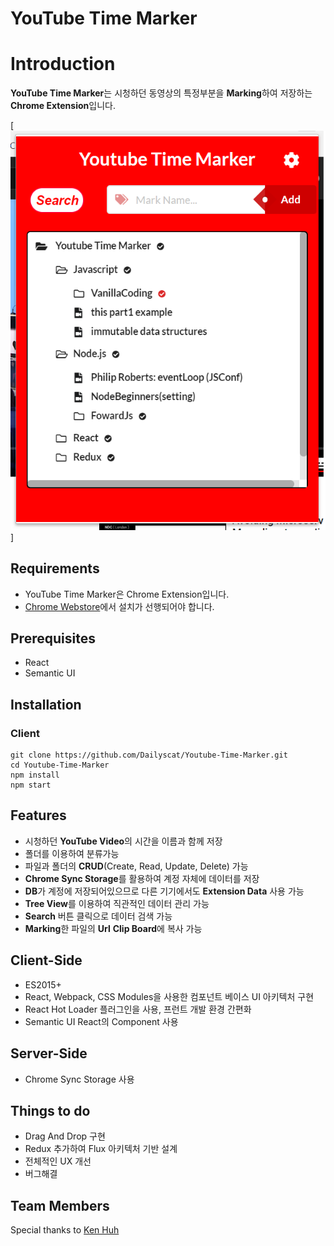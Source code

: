 # YouTube Time Marker

# Introduction

**YouTube Time Marker**는 시청하던 동영상의 특정부분을 **Marking**하여 저장하는 **Chrome Extension**입니다. 

[![ScreenShot](youtube_time_marker.png)]

## Requirements

- YouTube Time Marker은 Chrome Extension입니다.
- [Chrome Webstore](https://chrome.google.com/webstore/category/extensions?hl=ko)에서 설치가 선행되어야 합니다.


## Prerequisites

- React
- Semantic UI 

## Installation

### Client
```
git clone https://github.com/Dailyscat/Youtube-Time-Marker.git
cd Youtube-Time-Marker
npm install
npm start
```


## Features
- 시청하던 **YouTube Video**의 시간을 이름과 함께 저장 
- 폴더를 이용하여 분류가능
- 파일과 폴더의 **CRUD**(Create, Read, Update, Delete) 가능
- **Chrome Sync Storage**를 활용하여 계정 자체에 데이터를 저장 
- **DB**가 계정에 저장되어있으므로 다른 기기에서도 **Extension Data** 사용 가능
- **Tree View**를 이용하여 직관적인 데이터 관리 가능
- **Search** 버튼 클릭으로 데이터 검색 가능 
- **Marking**한 파일의 **Url** **Clip Board**에 복사 가능  


## Client-Side

- ES2015+
- React, Webpack, CSS Modules을 사용한 컴포넌트 베이스 UI 아키텍처 구현
- React Hot Loader 플러그인을 사용, 프런트 개발 환경 간편화
- Semantic UI React의 Component 사용

## Server-Side

- Chrome Sync Storage 사용


## Things to do


- Drag And Drop 구현
- Redux 추가하여 Flux 아키텍처 기반 설계
- 전체적인 UX 개선
- 버그해결

## Team Members

Special thanks to [Ken Huh](https://github.com/Ken123777)
